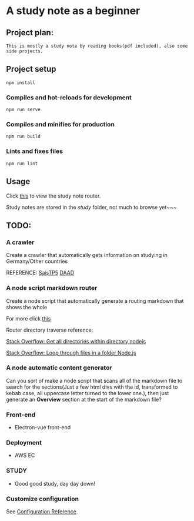 # A study note as a beginner

## Project plan:
    This is mostly a study note by reading books(pdf included), also some side projects.

## Project setup
```
npm install
```

### Compiles and hot-reloads for development
```
npm run serve
```

### Compiles and minifies for production
```
npm run build
```

### Lints and fixes files
```
npm run lint
```

## Usage
Click [this](./study/router.md) to view the study note router.

Study notes are stored in the *study* folder, not much to browse yet~~~


## TODO:
### A crawler
Create a crawler that automatically gets information on studying in Germany/Other countries

REFERENCE:
[SaisTP5](https://github.com/BugAngel/SaisTP5)
[DAAD](https://www.daad.de/en/)

### A node script markdown router
Create a node script that automatically generate a routing markdown that shows the whole 

For more click [this](./util/README.md)

Router directory traverse reference:

[Stack Overflow: Get all directories within directory nodejs](https://stackoverflow.com/questions/18112204/get-all-directories-within-directory-nodejs/24594123https://stackoverflow.com/questions/18112204/get-all-directories-within-directory-nodejs/24594123)

[Stack Overflow: Loop through files in a folder Node.js](https://stackoverflow.com/questions/32511789/looping-through-files-in-a-folder-node-js)

### A node automatic content generator
Can you sort of make a node script that scans all of the markdown file to search for the sections(Just a few html divs with the id, transformed to kebab case, all uppercase letter turned to the lower one.), then just generate an **Overview** section at the start of the markdown file?

### Front-end
- Electron-vue front-end

### Deployment
- AWS EC

### STUDY
- Good good study, day day down!


### Customize configuration
See [Configuration Reference](https://cli.vuejs.org/config/).
